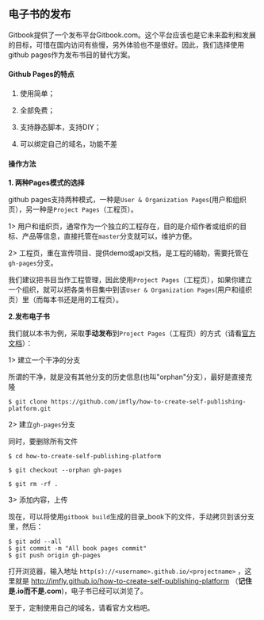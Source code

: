 ## 电子书的发布


Gitbook提供了一个发布平台Gitbook.com。这个平台应该也是它未来盈利和发展的目标，可惜在国内访问有些慢，另外体验也不是很好。因此，我们选择使用github pages作为发布书目的替代方案。

#### Github Pages的特点

1. 使用简单；

2. 全部免费；

3. 支持静态脚本，支持DIY；

4. 可以绑定自己的域名，功能不差

#### 操作方法

**1. 两种Pages模式的选择**

github pages支持两种模式，一种是`User & Organization Pages`(用户和组织页），另一种是`Project Pages`（工程页）。

1> 用户和组织页，通常作为一个独立的工程存在，目的是介绍作者或组织的目标、产品等信息，直接托管在`master`分支就可以，维护方便。

2> 工程页，重在宣传项目、提供demo或api文档，是工程的辅助，需要托管在`gh-pages`分支。

我们建议把书目当作工程管理，因此使用`Project Pages`（工程页），如果你建立一个组织，就可以把各类书目集中到该`User & Organization Pages`(用户和组织页）里（而每本书还是用的工程页）。

**2.发布电子书**

我们就以本书为例，采取**手动发布**到`Project Pages`（工程页）的方式（请看[官方文档](1)）：

1> 建立一个干净的分支

所谓的干净，就是没有其他分支的历史信息(也叫"orphan"分支），最好是直接克隆
 
```
$ git clone https://github.com/imfly/how-to-create-self-publishing-platform.git
```

2> 建立`gh-pages`分支

同时，要删除所有文件

```
$ cd how-to-create-self-publishing-platform

$ git checkout --orphan gh-pages

$ git rm -rf .
```

3> 添加内容，上传

现在，可以将使用`gitbook build`生成的目录_book下的文件，手动拷贝到该分支里，然后：

```
$ git add --all
$ git commit -m "All book pages commit"
$ git push origin gh-pages
```

打开浏览器，输入地址 `http(s)://<username>.github.io/<projectname>` ，这里就是 http://imfly.github.io/how-to-create-self-publishing-platform （**记住是.io而不是.com**)，电子书已经可以浏览了。

至于，定制使用自己的域名，请看官方文档吧。
